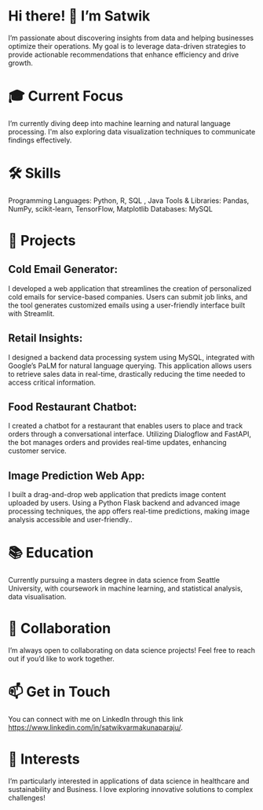 # Hi there! 👋 I’m Satwik
I’m passionate about discovering insights from data and helping businesses optimize their operations. My goal is to leverage data-driven strategies to provide actionable recommendations that enhance efficiency and drive growth.

# 🎓 Current Focus
I’m currently diving deep into machine learning and natural language processing. I'm also exploring data visualization techniques to communicate findings effectively.

# 🛠 Skills
Programming Languages: Python, R, SQL , Java
Tools & Libraries: Pandas, NumPy, scikit-learn, TensorFlow, Matplotlib
Databases: MySQL

# 🚀 Projects

## Cold Email Generator: 
I developed a web application that streamlines the creation of personalized cold emails for service-based companies. Users can submit job links, and the tool generates customized emails using a user-friendly interface built with Streamlit. 

## Retail Insights:
I designed a backend data processing system using MySQL, integrated with Google’s PaLM for natural language querying. This application allows users to retrieve sales data in real-time, drastically reducing the time needed to access critical information. 

## Food Restaurant Chatbot:
I created a chatbot for a restaurant that enables users to place and track orders through a conversational interface. Utilizing Dialogflow and FastAPI, the bot manages orders and provides real-time updates, enhancing customer service. 

## Image Prediction Web App: 
I built a drag-and-drop web application that predicts image content uploaded by users. Using a Python Flask backend and advanced image processing techniques, the app offers real-time predictions, making image analysis accessible and user-friendly.. 

# 📚 Education
Currently pursuing a masters degree in data science from Seattle University, with coursework in machine learning, and statistical analysis, data visualisation.

# 🤝 Collaboration
I’m always open to collaborating on data science projects! Feel free to reach out if you’d like to work together.

# 📫 Get in Touch
You can  connect with me on LinkedIn through this link https://www.linkedin.com/in/satwikvarmakunaparaju/.

# 🌱 Interests
I’m particularly interested in applications of data science in healthcare and sustainability and Business. I love exploring innovative solutions to complex challenges!
